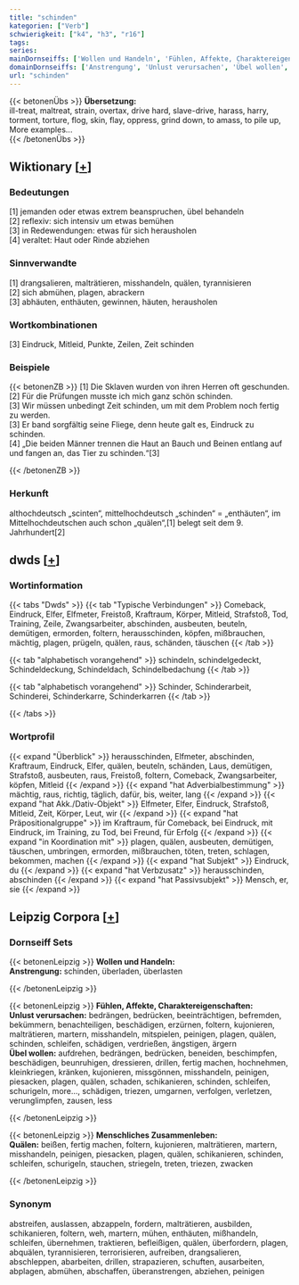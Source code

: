 ```yaml
---
title: "schinden"
kategorien: ["Verb"]
schwierigkeit: ["k4", "h3", "r16"]
tags:
series:
mainDornseiffs: ['Wollen und Handeln', 'Fühlen, Affekte, Charaktereigenschaften', 'Menschliches Zusammenleben']
domainDornseiffs: ['Anstrengung', 'Unlust verursachen', 'Übel wollen', 'Quälen']
url: "schinden"
---
```


{{< betonenÜbs >}}
**Übersetzung:**  
ill-treat, maltreat, strain, overtax, drive hard, slave-drive, harass, harry, torment, torture, flog, skin, flay, oppress, grind down, to amass, to pile up, More examples...  
{{< /betonenÜbs >}}

## Wiktionary [[+](https://de.wiktionary.org/wiki/schinden)]

### Bedeutungen
[1] jemanden oder etwas extrem beanspruchen, übel behandeln  
[2] reflexiv: sich intensiv um etwas bemühen  
[3] in Redewendungen: etwas für sich herausholen  
[4] veraltet: Haut oder Rinde abziehen  

### Sinnverwandte
[1] drangsalieren, malträtieren, misshandeln, quälen, tyrannisieren  
[2] sich abmühen, plagen, abrackern  
[3] abhäuten, enthäuten, gewinnen, häuten, herausholen  

### Wortkombinationen
[3] Eindruck, Mitleid, Punkte, Zeilen, Zeit schinden  

### Beispiele
{{< betonenZB >}}
[1] Die Sklaven wurden von ihren Herren oft geschunden.  
[2] Für die Prüfungen musste ich mich ganz schön schinden.  
[3] Wir müssen unbedingt Zeit schinden, um mit dem Problem noch fertig zu werden.  
[3] Er band sorgfältig seine Fliege, denn heute galt es, Eindruck zu schinden.  
[4] „Die beiden Männer trennen die Haut an Bauch und Beinen entlang auf und fangen an, das Tier zu schinden.“[3]  

{{< /betonenZB >}}
### Herkunft
althochdeutsch „scinten“, mittelhochdeutsch „schinden“ = „enthäuten“, im Mittelhochdeutschen auch schon „quälen“,[1] belegt seit dem 9. Jahrhundert[2]  



## dwds [[+](https://www.dwds.de/wb/schinden)]

### Wortinformation
{{< tabs "Dwds" >}}
{{< tab "Typische Verbindungen" >}}
Comeback, Eindruck, Elfer, Elfmeter, Freistoß, Kraftraum, Körper, Mitleid, Strafstoß, Tod, Training, Zeile, Zwangsarbeiter, abschinden, ausbeuten, beuteln, demütigen, ermorden, foltern, herausschinden, köpfen, mißbrauchen, mächtig, plagen, prügeln, quälen, raus, schänden, täuschen
{{< /tab >}}

{{< tab "alphabetisch vorangehend" >}}
schindeln, schindelgedeckt, Schindeldeckung, Schindeldach, Schindelbedachung
{{< /tab >}}

{{< tab "alphabetisch vorangehend" >}}
Schinder, Schinderarbeit, Schinderei, Schinderkarre, Schinderkarren
{{< /tab >}}

{{< /tabs >}}

### Wortprofil
{{< expand "Überblick" >}} herausschinden, Elfmeter, abschinden, Kraftraum, Eindruck, Elfer, quälen, beuteln, schänden, Laus, demütigen, Strafstoß, ausbeuten, raus, Freistoß, foltern, Comeback, Zwangsarbeiter, köpfen, Mitleid {{< /expand >}}
{{< expand "hat Adverbialbestimmung" >}} mächtig, raus, richtig, täglich, dafür, bis, weiter, lang {{< /expand >}}
{{< expand "hat Akk./Dativ-Objekt" >}} Elfmeter, Elfer, Eindruck, Strafstoß, Mitleid, Zeit, Körper, Leut, wir {{< /expand >}}
{{< expand "hat Präpositionalgruppe" >}} im Kraftraum, für Comeback, bei Eindruck, mit Eindruck, im Training, zu Tod, bei Freund, für Erfolg {{< /expand >}}
{{< expand "in Koordination mit" >}} plagen, quälen, ausbeuten, demütigen, täuschen, umbringen, ermorden, mißbrauchen, töten, treten, schlagen, bekommen, machen {{< /expand >}}
{{< expand "hat Subjekt" >}} Eindruck, du {{< /expand >}}
{{< expand "hat Verbzusatz" >}} herausschinden, abschinden {{< /expand >}}
{{< expand "hat Passivsubjekt" >}} Mensch, er, sie {{< /expand >}}

## Leipzig Corpora [[+](https://corpora.uni-leipzig.de/en/res?word=schinden&corpusId=deu_newscrawl-public_2018)]

### Dornseiff Sets
{{< betonenLeipzig >}}
**Wollen und Handeln:**  
**Anstrengung:** schinden, überladen, überlasten  

{{< /betonenLeipzig >}}


{{< betonenLeipzig >}}
**Fühlen, Affekte, Charaktereigenschaften:**  
**Unlust verursachen:** bedrängen, bedrücken, beeinträchtigen, befremden, bekümmern, benachteiligen, beschädigen, erzürnen, foltern, kujonieren, malträtieren, martern, misshandeln, mitspielen, peinigen, plagen, quälen, schinden, schleifen, schädigen, verdrießen, ängstigen, ärgern  
**Übel wollen:** aufdrehen, bedrängen, bedrücken, beneiden, beschimpfen, beschädigen, beunruhigen, dressieren, drillen, fertig machen, hochnehmen, kleinkriegen, kränken, kujonieren, missgönnen, misshandeln, peinigen, piesacken, plagen, quälen, schaden, schikanieren, schinden, schleifen, schurigeln, more..., schädigen, triezen, umgarnen, verfolgen, verletzen, verunglimpfen, zausen, less  

{{< /betonenLeipzig >}}


{{< betonenLeipzig >}}
**Menschliches Zusammenleben:**  
**Quälen:** beißen, fertig machen, foltern, kujonieren, malträtieren, martern, misshandeln, peinigen, piesacken, plagen, quälen, schikanieren, schinden, schleifen, schurigeln, stauchen, striegeln, treten, triezen, zwacken  

{{< /betonenLeipzig >}}

### Synonym
abstreifen, auslassen, abzappeln, fordern, malträtieren, ausbilden, schikanieren, foltern, weh, martern, mühen, enthäuten, mißhandeln, schleifen, übernehmen, traktieren, befleißigen, quälen, überfordern, plagen, abquälen, tyrannisieren, terrorisieren, aufreiben, drangsalieren, abschleppen, abarbeiten, drillen, strapazieren, schuften, ausarbeiten, abplagen, abmühen, abschaffen, überanstrengen, abziehen, peinigen

